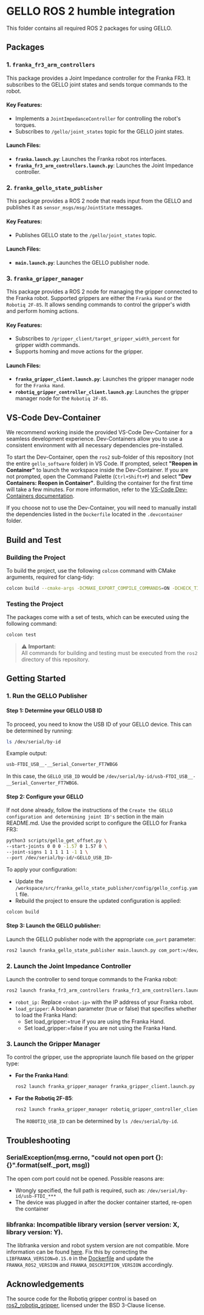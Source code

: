 # GELLO ROS 2 humble integration

This folder contains all required ROS 2 packages for using GELLO. 

## Packages

### 1. `franka_fr3_arm_controllers`
This package provides a Joint Impedance controller for the Franka FR3. It subscribes to the GELLO joint states and sends torque commands to the robot.

#### Key Features:
- Implements a `JointImpedanceController` for controlling the robot's torques.
- Subscribes to `/gello/joint_states` topic for the GELLO joint states.

#### Launch Files:
- **`franka.launch.py`**: Launches the Franka robot ros interfaces.
- **`franka_fr3_arm_controllers.launch.py`**: Launches the Joint Impedance controller.

### 2. `franka_gello_state_publisher`
This package provides a ROS 2 node that reads input from the GELLO and publishes it as `sensor_msgs/msg/JointState` messages.

#### Key Features:
- Publishes GELLO state to the `/gello/joint_states` topic.

#### Launch Files:
- **`main.launch.py`**: Launches the GELLO publisher node.

### 3. `franka_gripper_manager`
This package provides a ROS 2 node for managing the gripper connected to the Franka robot. Supported grippers are either the `Franka Hand` or the `Robotiq 2F-85`. It allows sending commands to control the gripper's width and perform homing actions. 

#### Key Features:
- Subscribes to `/gripper_client/target_gripper_width_percent` for gripper width commands.
- Supports homing and move actions for the gripper.

#### Launch Files:
- **`franka_gripper_client.launch.py`**: Launches the gripper manager node for the `Franka Hand`.
- **`robotiq_gripper_controller_client.launch.py`**: Launches the gripper manager node for the `Robotiq 2F-85`.

## VS-Code Dev-Container

We recommend working inside the provided VS-Code Dev-Container for a seamless development experience. Dev-Containers allow you to use a consistent environment with all necessary dependencies pre-installed. 

To start the Dev-Container, open the `ros2` sub-folder of this repository (not the entire `gello_software` folder) in VS Code. If prompted, select **"Reopen in Container"** to launch the workspace inside the Dev-Container. If you are not prompted, open the Command Palette (`Ctrl+Shift+P`) and select **"Dev Containers: Reopen in Container"**. Building the container for the first time will take a few minutes. For more information, refer to the [VS-Code Dev-Containers documentation](https://code.visualstudio.com/docs/devcontainers/containers).

If you choose not to use the Dev-Container, you will need to manually install the dependencies listed in the `Dockerfile` located in the `.devcontainer` folder.

## Build and Test

### Building the Project

To build the project, use the following `colcon` command with CMake arguments, required for clang-tidy:

```bash
colcon build --cmake-args -DCMAKE_EXPORT_COMPILE_COMMANDS=ON -DCHECK_TIDY=ON
```

### Testing the Project

The packages come with a set of tests, which can be executed using the following command:

```bash
colcon test 
```

> ⚠️ **Important:**  
> All commands for building and testing must be executed from the `ros2` directory of this repository.

## Getting Started

### 1. **Run the GELLO Publisher**  
#### Step 1: Determine your GELLO USB ID
      
To proceed, you need to know the USB ID of your GELLO device. This can be determined by running:

```bash
ls /dev/serial/by-id
```

Example output:

```bash
usb-FTDI_USB__-__Serial_Converter_FT7WBG6
```

In this case, the `GELLO_USB_ID` would be `/dev/serial/by-id/usb-FTDI_USB__-__Serial_Converter_FT7WBG6`.

#### Step 2: Configure your GELLO 
      
If not done already, follow the instructions of the `Create the GELLO configuration and determining joint ID's` section in the main README.md. Use the provided script to configure the GELLO for Franka FR3:

```bash
python3 scripts/gello_get_offset.py \
--start-joints 0 0 0 -1.57 0 1.57 0 \
--joint-signs 1 1 1 1 1 -1 1 \
--port /dev/serial/by-id/<GELLO_USB_ID>
```
      
To apply your configuration:
- Update the `/workspace/src/franka_gello_state_publisher/config/gello_config.yaml` file.
- Rebuild the project to ensure the updated configuration is applied:

```bash
colcon build
```

#### Step 3: Launch the GELLO publisher:  
Launch the GELLO publisher node with the appropriate `com_port` parameter:

```bash
ros2 launch franka_gello_state_publisher main.launch.py com_port:=/dev/serial/by-id/<GELLO_USB_ID>
```

### 2. **Launch the Joint Impedance Controller**  
   
   Launch the controller to send torque commands to the Franka robot:  
   ```bash
   ros2 launch franka_fr3_arm_controllers franka_fr3_arm_controllers.launch.py robot_ip:=<robot-ip> load_gripper:=<true_or_false>
   ```

   - `robot_ip:` Replace `<robot-ip>` with the IP address of your Franka robot.
   - `load_gripper`: A boolean parameter (true or false) that specifies whether to load the Franka Hand:
      - Set load_gripper:=true if you are using the Franka Hand.
      - Set load_gripper:=false if you are not using the Franka Hand.
  
### 3. **Launch the Gripper Manager**
   
   To control the gripper, use the appropriate launch file based on the gripper type:

   - **For the Franka Hand**:  
     ```bash
     ros2 launch franka_gripper_manager franka_gripper_client.launch.py
     ```

   - **For the Robotiq 2F-85**:  
     ```bash
     ros2 launch franka_gripper_manager robotiq_gripper_controller_client.launch.py com_port:=<ROBOTIQ_USB_ID>
     ```

     The `ROBOTIQ_USB_ID` can be determined by `ls /dev/serial/by-id`.


## Troubleshooting

### SerialException(msg.errno, "could not open port {}: {}".format(self._port, msg))

The open com port could not be opened. Possible reasons are:
- Wrongly specified, the full path is required, such as: `/dev/serial/by-id/usb-FTDI_***`
- The device was plugged in after the docker container started, re-open the container
  
### libfranka: Incompatible library version (server version: X, library version: Y).

The libfranka version and robot system version are not compatible. More information can be found [here](https://frankaemika.github.io/docs/compatibility.html).
Fix this by correcting the `LIBFRANKA_VERSION=0.15.0` in the [Dockerfile](./.devcontainer/Dockerfile) and update the `FRANKA_ROS2_VERSION` and `FRANKA_DESCRIPTION_VERSION` accordingly.


## Acknowledgements
The source code for the Robotiq gripper control is based on
[ros2_robotiq_gripper](https://github.com/PickNikRobotics/ros2_robotiq_gripper.git), licensed under the BSD 3-Clause license.

